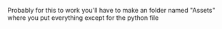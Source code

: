 Probably for this to work you'll have to make an folder named "Assets" where you put everything except for the python file
